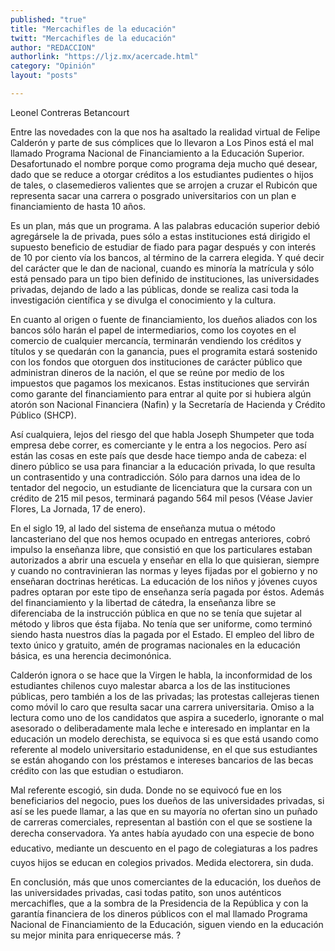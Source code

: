 ```yaml
---
published: "true"
title: "Mercachifles de la educación"
twitt: "Mercachifles de la educación"
author: "REDACCION"
authorlink: "https://ljz.mx/acercade.html"
category: "Opinión"
layout: "posts"

---
```



  Leonel Contreras Betancourt



  Entre las novedades con la que nos ha asaltado la realidad virtual de Felipe Calderón y parte de sus cómplices que lo llevaron a Los Pinos está el mal llamado Programa Nacional de Financiamiento a la Educación Superior. Desafortunado el nombre porque como programa deja mucho qué desear, dado que se reduce a otorgar créditos a los estudiantes pudientes o hijos de tales, o clasemedieros valientes que se arrojen a cruzar el Rubicón que representa sacar una carrera o posgrado universitarios con un plan e financiamiento de hasta 10 años.



  Es un plan, más que un programa. A las palabras educación superior debió agregársele la de privada, pues sólo a estas instituciones está dirigido el supuesto beneficio de estudiar de fiado para pagar después y con interés de 10 por ciento vía los bancos, al término de la carrera elegida. Y qué decir del carácter que le dan de nacional, cuando es minoría la matrícula y sólo está pensado para un tipo bien definido de instituciones, las universidades privadas, dejando de lado a las públicas, donde se realiza casi toda la investigación científica y se divulga el conocimiento y la cultura.



  En cuanto al origen o fuente de financiamiento, los dueños aliados con los bancos sólo harán el papel de intermediarios, como los coyotes en el comercio de cualquier mercancía, terminarán vendiendo los créditos y títulos y se quedarán con la ganancia, pues el programita estará sostenido con los fondos que otorguen dos instituciones de carácter público que administran dineros de la nación, el que se reúne por medio de los impuestos que pagamos los mexicanos. Estas instituciones que servirán como garante del financiamiento para entrar al quite por si hubiera algún atorón son Nacional Financiera (Nafin) y la Secretaría de Hacienda y Crédito Público (SHCP).



  Así cualquiera, lejos del riesgo del que habla Joseph Shumpeter que toda empresa debe correr, es comerciante y le entra a los negocios. Pero así están las cosas en este país que desde hace tiempo anda de cabeza: el dinero público se usa para financiar a la educación privada, lo que resulta un contrasentido y una contradicción. Sólo para darnos una idea de lo tentador del negocio, un estudiante de licenciatura que la cursara con un crédito de 215 mil pesos, terminará pagando 564 mil pesos (Véase Javier Flores, La Jornada, 17 de enero).



  En el siglo 19, al lado del sistema de enseñanza mutua o método lancasteriano del que nos hemos ocupado en entregas anteriores, cobró impulso la enseñanza libre, que consistió en que los particulares estaban autorizados a abrir una escuela y enseñar en ella lo que quisieran, siempre y cuando no contravinieran las normas y leyes fijadas por el gobierno y no enseñaran doctrinas heréticas. La educación de los niños y jóvenes cuyos padres optaran por este tipo de enseñanza sería pagada por éstos. Además del financiamiento y la libertad de cátedra, la enseñanza libre se diferenciaba de la instrucción pública en que no se tenía que sujetar al método y libros que ésta fijaba. No tenía que ser uniforme, como terminó siendo hasta nuestros días la pagada por el Estado. El empleo del libro de texto único y gratuito, amén de programas nacionales en la educación básica, es una herencia decimonónica.



  Calderón ignora o se hace que la Virgen le habla, la inconformidad de los estudiantes chilenos cuyo malestar abarca a los de las instituciones públicas, pero también a los de las privadas; las protestas callejeras tienen como móvil lo caro que resulta sacar una carrera universitaria. Omiso a la lectura como uno de los candidatos que aspira a sucederlo, ignorante o mal asesorado o deliberadamente mala leche e interesado en implantar en la educación un modelo derechista, se equivoca si es que está usando como referente al modelo universitario estadunidense, en el que sus estudiantes se están ahogando con los préstamos e intereses bancarios de las becas crédito con las que estudian o estudiaron.



  Mal referente escogió, sin duda. Donde no se equivocó fue en los beneficiarios del negocio, pues los dueños de las universidades privadas, si así se les puede llamar, a las que en su mayoría no ofertan sino un puñado de carreras comerciales, representan al bastión con el que se sostiene la derecha conservadora. Ya antes había ayudado con una especie de bono educativo, mediante un descuento en el pago de colegiaturas a los padres cuyos hijos se educan en colegios privados. Medida electorera, sin duda.



  En conclusión, más que unos comerciantes de la educación, los dueños de las universidades privadas, casi todas patito, son unos auténticos mercachifles, que a la sombra de la Presidencia de la República y con la garantía financiera de los dineros públicos con el mal llamado Programa Nacional de Financiamiento de la Educación, siguen viendo en la educación su mejor minita para enriquecerse más. ?

